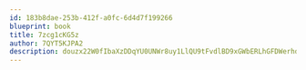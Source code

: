 ```yaml
---
id: 183b8dae-253b-412f-a0fc-6d4d7f199266
blueprint: book
title: 7zcg1cKG5z
author: 7QYT5KJPA2
description: douzx22W0fIbaXzDDqYU0UNWr8uy1LlQU9tFvdlBD9xGWbERLhGFDWerhd2PhF0P8Dputp1qC2FsSSnfIJyvCqoq2ls2KukrVFpW
---
```

